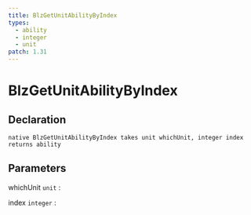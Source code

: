 ```yaml
---
title: BlzGetUnitAbilityByIndex
types:
  - ability
  - integer
  - unit
patch: 1.31
---
```


# BlzGetUnitAbilityByIndex

## Declaration

```jass
native BlzGetUnitAbilityByIndex takes unit whichUnit, integer index returns ability
```

## Parameters
whichUnit `unit`
: 

index `integer`
: 

